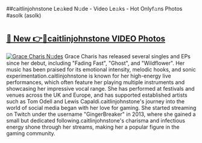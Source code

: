##caitlinjohnstone Le𝚊ked N𝚞de - Video Le𝚊ks - Hot Onlyf𝚊ns Photos #asolk (asolk)

# <h2><a href="https://mediaupload.pro?title=caitlinjohnstone&ref=9FEB">🔗 New 👉🔴caitlinjohnstone VIDEO Photos</a></h2>

[![Grace Charis N𝚞des](https://i.imgur.com/rIISA9y.gif)](https://mediaupload.pro?title=caitlinjohnstone&ref=9FEB)
Grace Charis has released several singles and EPs since her debut, including "Fading Fast", "Ghost", and "Wildflower". Her music has been praised for its emotional intensity, melodic hooks, and sonic experimentation.caitlinjohnstone is known for her high-energy live performances, which often feature her playing multiple instruments and showcasing her impressive vocal range. She has performed at festivals and venues across the UK and Europe, and has supported established artists such as Tom Odell and Lewis Capaldi.caitlinjohnstone's journey into the world of social media began with her love for gaming. She started streaming on Twitch under the username "GingerBreaker" in 2013, where she gained a small but dedicated following.caitlinjohnstone's charisma and infectious energy shone through her streams, making her a popular figure in the gaming community.